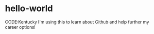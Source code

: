 # hello-world
CODE:Kentucky 
I'm using this to learn about Github and help further my career options!
